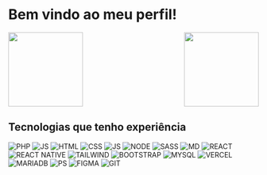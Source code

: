 # Bem vindo ao meu perfil!
<div>
<img height="150em" src="https://github-readme-stats.vercel.app/api?username=GuilhermeFigueira&show_icons=true&count_private=true&theme=city_lights">
<img align="right" height="150em"  src="https://github-readme-stats.vercel.app/api/top-langs/?username=GuilhermeFigueira&layout=compact&theme=city_lights" />
</div>

## Tecnologias que tenho experiência
![PHP](https://img.shields.io/badge/PHP-777BB4?style=for-the-badge&logo=php&logoColor=white) ![JS](https://img.shields.io/badge/C%2B%2B-00599C?style=for-the-badge&logo=c%2B%2B&logoColor=white) ![HTML](https://img.shields.io/badge/HTML-239120?style=for-the-badge&logo=html5&logoColor=white) ![CSS](https://img.shields.io/badge/CSS-239120?&style=for-the-badge&logo=css3&logoColor=white`) ![JS](https://img.shields.io/badge/JavaScript-F7DF1E?style=for-the-badge&logo=javascript&logoColor=black) ![NODE](https://img.shields.io/badge/Node.js-43853D?style=for-the-badge&logo=node.js&logoColor=white) ![SASS](https://img.shields.io/badge/Sass-CC6699?style=for-the-badge&logo=sass&logoColor=white)   ![MD](https://img.shields.io/badge/Markdown-000000?style=for-the-badge&logo=markdown&logoColor=white) ![REACT](https://img.shields.io/badge/React-20232A?style=for-the-badge&logo=react&logoColor=61DAFB) ![REACT NATIVE](https://img.shields.io/badge/React_Native-20232A?style=for-the-badge&logo=react&logoColor=61DAFB) ![TAILWIND](https://img.shields.io/badge/Tailwind_CSS-38B2AC?style=for-the-badge&logo=tailwind-css&logoColor=white) ![BOOTSTRAP](https://img.shields.io/badge/Bootstrap-563D7C?style=for-the-badge&logo=bootstrap&logoColor=white) ![MYSQL](https://img.shields.io/badge/MySQL-00000F?style=for-the-badge&logo=mysql&logoColor=white) ![VERCEL](https://img.shields.io/badge/Vercel-000000?style=for-the-badge&logo=vercel&logoColor=white) ![MARIADB](https://img.shields.io/badge/MariaDB-003545?style=for-the-badge&logo=mariadb&logoColor=white) ![PS](https://img.shields.io/badge/Adobe%20Photoshop-31A8FF?style=for-the-badge&logo=Adobe%20Photoshop&logoColor=black) ![FIGMA](https://img.shields.io/badge/Figma-F24E1E?style=for-the-badge&logo=figma&logoColor=white) ![GIT](https://img.shields.io/badge/GIT-E44C30?style=for-the-badge&logo=git&logoColor=white) 
